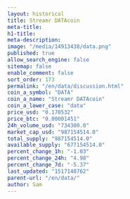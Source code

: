 ```yaml
---
layout: historical
title: Streamr DATAcoin
meta-title: 
h1-title: 
meta-description: 
image: "/media/14913438/data.png"
published: true
allow_search_engine: false
sitemap: false
enable_comment: false
sort_order: 173
permalink: "/en/data/discussion.html"
coin_a_symbol: "DATA"
coin_a_name: "Streamr DATAcoin"
coin_a_lower_case: "data"
price_usd: "0.170532"
price_btc: "0.00001451"
24h_volume_usd: "734300.0"
market_cap_usd: "987154514.0"
total_supply: "987154514.0"
available_supply: "677154514.0"
percent_change_1h: "-1.03"
percent_change_24h: "4.98"
percent_change_7d: "-5.37"
last_updated: "1517140762"
parent-url: "/en/data/"
author: Sam
---
```


